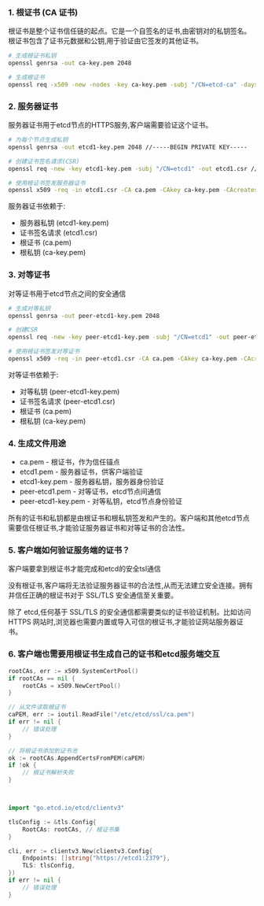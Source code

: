 ### 1. 根证书 (CA 证书)
根证书是整个证书信任链的起点。它是一个自签名的证书,由密钥对的私钥签名。根证书包含了证书元数据和公钥,用于验证由它签发的其他证书。
```bash
# 生成根证书私钥
openssl genrsa -out ca-key.pem 2048

# 生成根证书
openssl req -x509 -new -nodes -key ca-key.pem -subj "/CN=etcd-ca" -days 3650 -out ca.pem
```
### 2. 服务器证书
服务器证书用于etcd节点的HTTPS服务,客户端需要验证这个证书。
```bash
# 为每个节点生成私钥 
openssl genrsa -out etcd1-key.pem 2048 //-----BEGIN PRIVATE KEY-----

# 创建证书签名请求(CSR)
openssl req -new -key etcd1-key.pem -subj "/CN=etcd1" -out etcd1.csr //-----BEGIN CERTIFICATE REQUEST-----

# 使用根证书签发服务器证书
openssl x509 -req -in etcd1.csr -CA ca.pem -CAkey ca-key.pem -CAcreateserial -out etcd1.pem -days 3650 //-----BEGIN CERTIFICATE-----
```
服务器证书依赖于:
* 服务器私钥 (etcd1-key.pem)
* 证书签名请求 (etcd1.csr)
* 根证书 (ca.pem)
* 根私钥 (ca-key.pem)

### 3. 对等证书
对等证书用于etcd节点之间的安全通信
```bash
# 生成对等私钥
openssl genrsa -out peer-etcd1-key.pem 2048  

# 创建CSR 
openssl req -new -key peer-etcd1-key.pem -subj "/CN=etcd1" -out peer-etcd1.csr

# 使用根证书签发对等证书
openssl x509 -req -in peer-etcd1.csr -CA ca.pem -CAkey ca-key.pem -CAcreateserial -out peer-etcd1.pem -days 3650
```
对等证书依赖于:
* 对等私钥 (peer-etcd1-key.pem)
* 证书签名请求 (peer-etcd1.csr)
* 根证书 (ca.pem)
* 根私钥 (ca-key.pem)

### 4. 生成文件用途
* ca.pem - 根证书，作为信任锚点
* etcd1.pem - 服务器证书，供客户端验证
* etcd1-key.pem - 服务器私钥，服务器身份验证
* peer-etcd1.pem - 对等证书，etcd节点间通信
* peer-etcd1-key.pem - 对等私钥，etcd节点身份验证

所有的证书和私钥都是由根证书和根私钥签发和产生的。客户端和其他etcd节点需要信任根证书,才能验证服务器证书和对等证书的合法性。

### 5. 客户端如何验证服务端的证书？
客户端要拿到根证书才能完成和etcd的安全tsl通信

没有根证书,客户端将无法验证服务器证书的合法性,从而无法建立安全连接。拥有并信任正确的根证书对于 SSL/TLS 安全通信至关重要。

除了 etcd,任何基于 SSL/TLS 的安全通信都需要类似的证书验证机制。比如访问 HTTPS 网站时,浏览器也需要内置或导入可信的根证书,才能验证网站服务器证书。

### 6. 客户端也需要用根证书生成自己的证书和etcd服务端交互


```go
rootCAs, err := x509.SystemCertPool()
if rootCAs == nil {
    rootCAs = x509.NewCertPool()
}

// 从文件读取根证书
caPEM, err := ioutil.ReadFile("/etc/etcd/ssl/ca.pem") 
if err != nil {
    // 错误处理
}

// 将根证书添加到证书池
ok := rootCAs.AppendCertsFromPEM(caPEM)
if !ok {
    // 根证书解析失败
}



import "go.etcd.io/etcd/clientv3"

tlsConfig := &tls.Config{
    RootCAs: rootCAs, // 根证书集
}

cli, err := clientv3.New(clientv3.Config{
    Endpoints: []string{"https://etcd1:2379"}, 
    TLS: tlsConfig,
})
if err != nil {
    // 错误处理
}
```